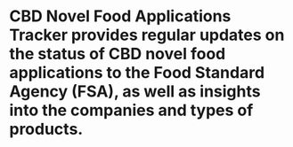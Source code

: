 <h1>CBD Novel Food Applications Tracker provides regular updates on the status of CBD novel food applications to the Food Standard Agency (FSA), as well as insights into the companies and types of products.</h1>
